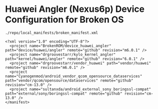 Huawei Angler (Nexus6p) Device Configuration for Broken OS
==========================================================

`./repo/local_manifests/broken_manifest.xml`
```
<?xml version="1.0" encoding="UTF-8"?>
  <project name="BrokenROM/device_huawei_angler" path="device/huawei/angler" remote="github" revision="m6.0.1" />
  <project name="drgroovestarr/kylo_kernel_angler" path="kernel/huawei/angler" remote="github" revision="6.0.1" />
  <project name="drgroovestarr/vendor_huawei" path="vendor/huawei" remote="github" revision="m6.0.1" />
  <project name="Cyanogenmod/android_vendor_qcom_opensource_dataservices" path="vendor/qcom/opensource/dataservices" remote="github" revision="cm-13.0" />
  <project name="sultanxda/android_external_sony_boringssl-compat" path="external/sony/boringssl-compat" remote="github" revision="cm-13.0" />  
</manifest>
```
